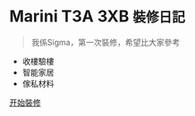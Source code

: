 <!-- _coverpage.md -->

<!-- ![logo](images/logo.png) -->

# Marini T3A 3XB <small>裝修日記</small>

> 我係Sigma，第一次裝修，希望比大家參考

- 收樓驗樓
- 智能家居
- 傢私材料

[开始裝修](#自我介紹)